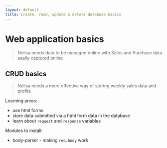 ```yaml
---
layout: default
title: Create, read, update & delete database basics
---
```


# Web application basics

> Nelisa needs data to be managed online with Sales and Purchase data easily captured online


## CRUD basics

> Nelisa needs a more effective way of storing weekly sales data and profits

Learning areas:
* use html forms
* store data submitted via a html form data in the database
* learn about `request` and `response` variables

Modules to install:
* body-parser - making `req.body` work
